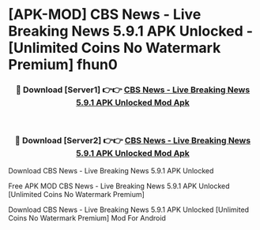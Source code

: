 # [APK-MOD] CBS News - Live Breaking News 5.9.1 APK Unlocked - [Unlimited Coins No Watermark Premium] fhun0



<div align="center">
<h3>🔴 Download [Server1] 👉👉 <a href="https://momento.my/?title=CBS_News_-_Live_Breaking_News_5.9.1_APK_Unlocked">CBS News - Live Breaking News 5.9.1 APK Unlocked Mod Apk</a></h3><br>

<h3>🔴 Download [Server2] 👉👉 <a href="https://momento.my/?title=CBS_News_-_Live_Breaking_News_5.9.1_APK_Unlocked">CBS News - Live Breaking News 5.9.1 APK Unlocked Mod Apk</a></h3>
</div>



Download CBS News - Live Breaking News 5.9.1 APK Unlocked 

Free APK MOD CBS News - Live Breaking News 5.9.1 APK Unlocked [Unlimited Coins No Watermark Premium]

Download CBS News - Live Breaking News 5.9.1 APK Unlocked [Unlimited Coins No Watermark Premium] Mod For Android
